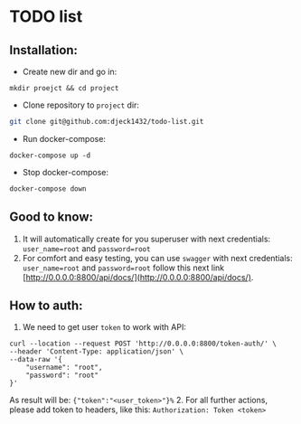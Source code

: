 # TODO list

## Installation:

- Create new dir and go in:
```
mkdir proejct && cd project 
```
- Clone repository to `project` dir: 
```bash
git clone git@github.com:djeck1432/todo-list.git
```
- Run docker-compose:
```
docker-compose up -d
```
- Stop docker-compose:
```bash
docker-compose down
```

## Good to know:

1. It will automatically create for you superuser with next credentials:
`user_name=root` and `password=root`
3. For comfort and easy testing, you can use `swagger` with next credentials: `user_name=root` and `password=root` follow this next link
 [http://0.0.0.0:8800/api/docs/](http://0.0.0.0:8800/api/docs/).


## How to auth:
 
1. We need to get user `token` to work with API:
```curl
curl --location --request POST 'http://0.0.0.0:8800/token-auth/' \
--header 'Content-Type: application/json' \
--data-raw '{
    "username": "root",
    "password": "root"
}'
```
As result will be: `{"token":"<user_token>"}%`
2. For all further actions, please add token to headers, like this:
`Authorization: Token <token>`




